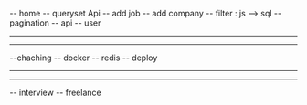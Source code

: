 -- home
-- queryset Api
-- add job 
-- add company
-- filter : js --> sql 
-- pagination
-- api
-- user

---------------------
---------------------

--chaching 
-- docker
-- redis
-- deploy

----------------------
----------------------

-- interview
-- freelance

